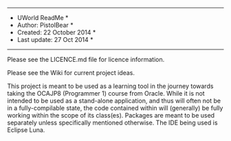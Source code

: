 ************************************
* UWorld ReadMe                    *
* Author: PistolBear               *
* Created: 22 October 2014         *
* Last update: 27 Oct 2014         *
************************************


Please see the LICENCE.md file for licence information.

Please see the Wiki for current project ideas.

This project is meant to be used as a learning tool in the journey 
towards taking the OCAJP8 (Programmer 1) course from Oracle.
While it is not intended to be used as a stand-alone application,
and thus will often not be in a fully-compilable state, the code
contained within will (generally) be fully working within the scope
of its class(es).  Packages are meant to be used separately unless
specifically mentioned otherwise.  The IDE being used is Eclipse Luna.